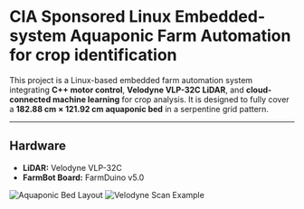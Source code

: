 # CIA Sponsored Linux Embedded-system Aquaponic Farm Automation for crop identification


This project is a Linux-based embedded farm automation system integrating **C++ motor control**, **Velodyne VLP-32C LiDAR**, and **cloud-connected machine learning** for crop analysis. It is designed to fully cover a **182.88 cm × 121.92 cm aquaponic bed** in a serpentine grid pattern.

---

## **Hardware**

- **LiDAR:** Velodyne VLP-32C  
- **FarmBot Board:** FarmDuino v5.0


![Aquaponic Bed Layout](assets/farmbed_layout.png)
![Velodyne Scan Example](assets/velodyne_scan_example.jpg)
